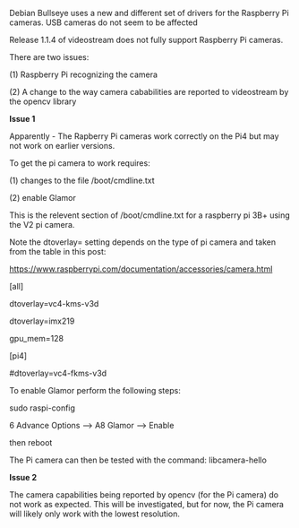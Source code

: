 Debian Bullseye uses a new and different set of drivers for the Raspberry Pi cameras.
USB cameras do not seem to be affected

Release 1.1.4 of videostream does not fully support Raspberry Pi cameras.

There are two issues:

(1) Raspberry Pi recognizing the camera

(2) A change to the way camera cababilities are reported to videostream by the opencv library

**Issue 1**

Apparently - The Rapberry Pi cameras work correctly on the Pi4 but may not work on earlier versions.

To get the pi camera to work requires:

(1) changes to the file /boot/cmdline.txt

(2) enable Glamor

This is the relevent section of /boot/cmdline.txt for a raspberry pi 3B+ using the V2 pi camera.

Note the dtoverlay= setting depends on the type of pi camera and taken from the table in this post:

https://www.raspberrypi.com/documentation/accessories/camera.html

[all]

dtoverlay=vc4-kms-v3d

dtoverlay=imx219

gpu_mem=128

[pi4]

#dtoverlay=vc4-fkms-v3d


To enable Glamor perform the following steps:

sudo raspi-config

6 Advance Options --> A8 Glamor --> Enable 

then reboot

The Pi camera can then be tested with the command:
libcamera-hello

**Issue 2**

The camera capabilities being reported by opencv (for the Pi camera) do not work as expected.  This will be investigated, but for now, the Pi camera will likely only work with the lowest resolution.
